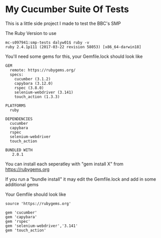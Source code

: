 # My Cucumber Suite Of Tests

This is a little side project I made to test the BBC's SMP

The Ruby Version to use

```
mc-s097941:smp-tests dalyw01$ ruby -v
ruby 2.4.1p111 (2017-03-22 revision 58053) [x86_64-darwin18]
```

You'll need some gems for this, your Gemfile.lock should look like

```
GEM
  remote: https://rubygems.org/
  specs:
    cucumber (3.1.2)
    capybara (3.12.0)
    rspec (3.8.0)
    selenium-webdriver (3.141)
    touch_action (1.3.3)

PLATFORMS
  ruby

DEPENDENCIES
  cucumber
  capybara
  rspec
  selenium-webdriver
  touch_action

BUNDLED WITH
   2.0.1
```

You can install each seperatley with "gem install X" from https://rubygems.org

If you run a "bundle install" it may edit the Gemfile.lock and add in some additional gems

Your Gemfile should look like 

```
source 'https://rubygems.org'

gem 'cucumber'
gem 'capybara'
gem 'rspec'
gem 'selenium-webdriver','3.141'
gem 'touch_action'
```